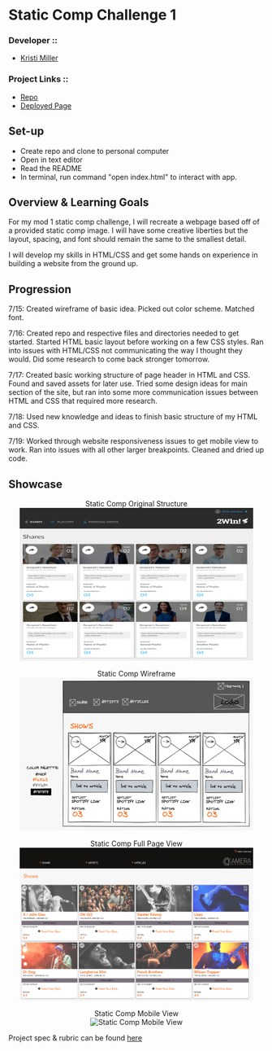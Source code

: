 # Static Comp Challenge 1

### Developer ::
- [Kristi Miller](https://github.com/Kristiannmiller)

### Project Links ::
- [Repo](https://github.com/Kristiannmiller/km-comp-challenge-1.git)
- [Deployed Page](https://kristiannmiller.github.io/km-comp-challenge-1/)

## Set-up
- Create repo and clone to personal computer
- Open in text editor
- Read the README
- In terminal, run command "open index.html" to interact with app.

## Overview & Learning Goals
For my mod 1 static comp challenge, I will recreate a webpage based off of a provided static comp image. I will have some creative liberties but the layout, spacing, and font should remain the same to the smallest detail.

I will develop my skills in HTML/CSS and get some hands on experience in building a website from the ground up.

## Progression

7/15: Created wireframe of basic idea. Picked out color scheme. Matched font.

7/16: Created repo and respective files and directories needed to get started. Started HTML basic layout before working on a few CSS styles. Ran into issues with HTML/CSS not communicating the way I thought they would. Did some research to come back stronger tomorrow.

7/17: Created basic working structure of page header in HTML and CSS. Found and saved assets for later use. Tried some design ideas for main section of the site, but ran into some more communication issues between HTML and CSS that required more research.

7/18: Used new knowledge and ideas to finish basic structure of my HTML and CSS.

7/19: Worked through website responsiveness issues to get mobile view to work. Ran into issues with all other larger breakpoints. Cleaned and dried up code.

## Showcase

<p align="center">Static Comp Original Structure</br>
  <img width="460" height="300" src="./assets/Static-Comp-1-Original-Design.jpg" alt="Static Comp Original Structure">
</p>

<p align="center">Static Comp Wireframe</br>
  <img width="460" height="300" src="./assets/Static-Comp-wireframe.png" alt="Static Comp Wireframe">
</p>

<p align="center">Static Comp Full Page View</br>
  <img width="460" height="300" src="./assets/Static-Comp-Full-Size-Screenshot.png" alt="Static Comp Full Page View">
</p>

<p align="center">Static Comp Mobile View</br>
  <img width="460" height="300" src="./assets/Static-Comp-Mobile-View.gif" alt="Static Comp Mobile View">
</p>

Project spec & rubric can be found [here](https://frontend.turing.io/projects/module-1/m1-static-comp.html)
